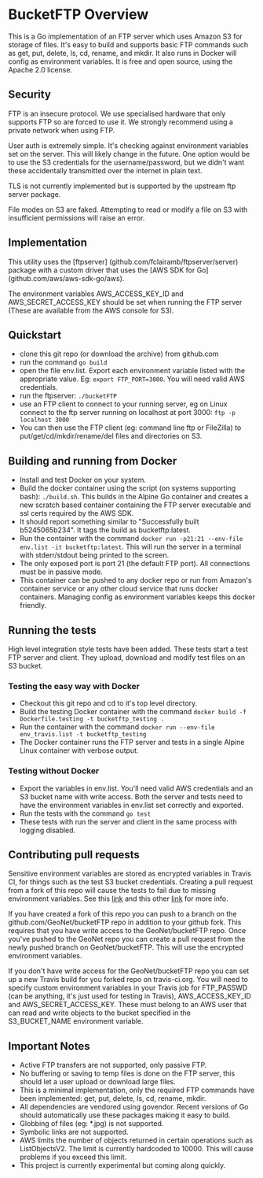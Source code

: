 # BucketFTP Overview

This is a Go implementation of an FTP server which uses Amazon S3 for storage
of files.  It's easy to build and supports basic FTP commands such as get, put, 
delete, ls, cd, rename, and mkdir.  It also runs in Docker will config as 
environment variables.  It is free and open source, using the Apache 2.0 
license.

## Security

FTP is an insecure protocol.  We use specialised hardware that only supports 
FTP so are forced to use it.  We strongly recommend using a private network 
when using FTP.

User auth is extremely simple.  It's checking against environment variables
set on the server.  This will likely change in the future.  One option would 
be to use the S3 credentials for the username/password, but we didn't want 
these accidentally transmitted over the internet in plain text.

TLS is not currently implemented but is supported by the upstream ftp server
package.

File modes on S3 are faked.  Attempting to read or modify a file on S3 with
insufficient permissions will raise an error.

## Implementation

This utility uses the [ftpserver] (github.com/fclairamb/ftpserver/server) 
package with a custom driver that uses the [AWS SDK for Go] 
(github.com/aws/aws-sdk-go/aws).

The environment variables AWS_ACCESS_KEY_ID and AWS_SECRET_ACCESS_KEY 
should be set when running the FTP server (These are available from the 
AWS console for S3).

## Quickstart

* clone this git repo (or download the archive) from github.com
* run the command `go build`
* open the file env.list.  Export each environment variable listed with 
the appropriate value.  Eg: `export FTP_PORT=3000`.  You will need valid 
AWS credentials.
* run the ftpserver: `./bucketFTP`
* use an FTP client to connect to your running server, eg on Linux connect 
to the ftp server running on localhost at port 3000: `ftp -p localhost 3000`
* You can then use the FTP client (eg: command line ftp or FileZilla) to 
put/get/cd/mkdir/rename/del files and directories on S3.

## Building and running from Docker

* Install and test Docker on your system.
* Build the docker container using the script (on systems supporting 
bash): `./build.sh`.  This builds in the Alpine Go container and creates 
a new scratch based container containing the FTP server executable and 
ssl certs required by the AWS SDK.
* It should report something similar to "Successfully built b5245065b234". 
It tags the build as bucketftp:latest.
* Run the container with the command `docker run -p21:21 --env-file env.list -it bucketftp:latest`. 
This will run the server in a terminal with stderr/stdout being printed 
to the screen.
* The only exposed port is port 21 (the default FTP port).  All 
connections must be in passive mode.
* This container can be pushed to any docker repo or run from Amazon's 
container service or any other cloud service that runs docker containers. 
Managing config as environment variables keeps this docker friendly.

## Running the tests

High level integration style tests have been added.  These tests start a
test FTP server and client.  They upload, download and modify test files 
on an S3 bucket.

### Testing the easy way with Docker

* Checkout this git repo and cd to it's top level directory.
* Build the testing Docker container with the command 
`docker build -f Dockerfile.testing -t bucketftp_testing .`
* Run the container with the command 
`docker run --env-file env_travis.list -t bucketftp_testing`
* The Docker container runs the FTP server and tests in a single Alpine 
Linux container with verbose output.

### Testing without Docker

* Export the variables in env.list.  You'll need valid AWS credentials and an S3 
bucket name with write access.  Both the server and tests need to have the 
environment variables in env.list set correctly and exported.
* Run the tests with the command `go test`
* These tests with run the server and client in the same process with logging
disabled.

## Contributing pull requests

Sensitive environment variables are stored as encrypted variables in Travis CI, 
for things such as the test S3 bucket credentials.  Creating a pull request from
a fork of this repo will cause the tests to fail due to missing environment 
variables.  See this [link](https://docs.travis-ci.com/user/pull-requests) and
this other [link](https://blog.travis-ci.com/2014-08-22-environment-variables/) 
for more info.

If you have created a fork of this repo you can push to a branch on 
the github.com/GeoNet/bucketFTP repo in addition to your github fork. 
This requires that you have write access to the GeoNet/bucketFTP repo. 
Once you've pushed to the GeoNet repo you can create a pull request from 
the newly pushed branch on GeoNet/bucketFTP.  This will use the encrypted
environment variables.

If you don't have write access for the GeoNet/bucketFTP repo you can set up a new 
Travis build for you forked repo on travis-ci.org. You will need to specify custom 
environment variables in your Travis job for FTP_PASSWD (can be anything, it's just 
used for testing in Travis), AWS_ACCESS_KEY_ID and AWS_SECRET_ACCESS_KEY.  These must 
belong to an AWS user that can read and write objects to the bucket specified in the 
S3_BUCKET_NAME environment variable.

## Important Notes

* Active FTP transfers are not supported, only passive FTP.
* No buffering or saving to temp files is done on the FTP server, this 
should let a user upload or download large files.
* This is a minimal implementation, only the required FTP commands have been
implemented: get, put, delete, ls, cd, rename, mkdir.
* All dependencies are vendored using govendor.  Recent versions of Go
should automatically use these packages making it easy to build.
* Globbing of files (eg: *.jpg) is not supported.
* Symbolic links are not supported.
* AWS limits the number of objects returned in certain operations such as 
ListObjectsV2.  The limit is currently hardcoded to 10000.  This will cause
problems if you exceed this limit.
* This project is currently experimental but coming along quickly.
